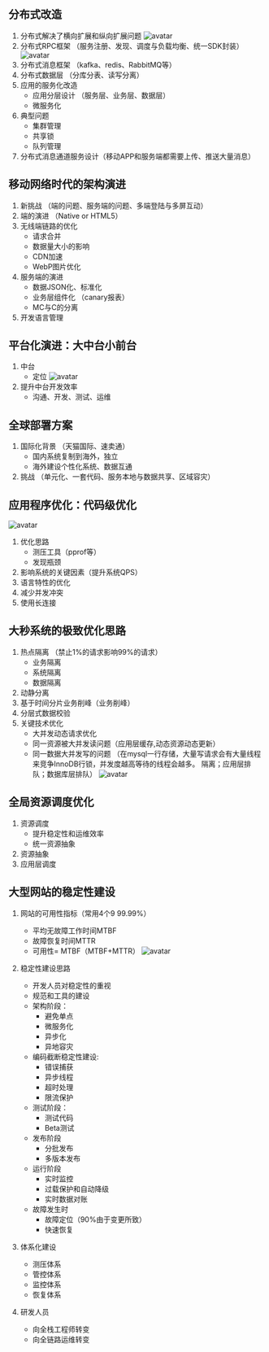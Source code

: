 ## 分布式改造
1. 分布式解决了横向扩展和纵向扩展问题
![avatar](1-1-1.png)
2. 分布式RPC框架 （服务注册、发现、调度与负载均衡、统一SDK封装）
![avatar](1-1-2.png)
3. 分布式消息框架 （kafka、redis、RabbitMQ等）
4. 分布式数据层 （分库分表、读写分离）
5. 应用的服务化改造
    - 应用分层设计 （服务层、业务层、数据层）
    - 微服务化
6. 典型问题
    - 集群管理
    - 共享锁
    - 队列管理
7. 分布式消息通道服务设计（移动APP和服务端都需要上传、推送大量消息）

## 移动网络时代的架构演进
1. 新挑战 （端的问题、服务端的问题、多端登陆与多屏互动）
2. 端的演进 （Native or HTML5）
3. 无线端链路的优化
    - 请求合并
    - 数据量大小的影响
    - CDN加速
    - WebP图片优化
4. 服务端的演进
    - 数据JSON化、标准化
    - 业务层组件化 （canary报表）
    - MC与C的分离
5. 开发语言管理

## 平台化演进：大中台小前台
1. 中台
    - 定位
    ![avatar](3-1-1.png)
2. 提升中台开发效率
    - 沟通、开发、测试、运维

## 全球部署方案
1. 国际化背景 （天猫国际、速卖通）
    - 国内系统复制到海外，独立
    - 海外建设个性化系统、数据互通
2. 挑战 （单元化、一套代码、服务本地与数据共享、区域容灾）

## 应用程序优化：代码级优化
![avatar](5-1-1.png)
1. 优化思路
    - 测压工具（pprof等）
    - 发现瓶颈
2. 影响系统的关键因素（提升系统QPS）
3. 语言特性的优化
4. 减少并发冲突
5. 使用长连接

## 大秒系统的极致优化思路
1. 热点隔离 （禁止1%的请求影响99%的请求）
    - 业务隔离
    - 系统隔离
    - 数据隔离
2. 动静分离
3. 基于时间分片业务削峰（业务削峰）
4. 分层式数据校验
5. 关键技术优化
    - 大并发动态请求优化
    - 同一资源被大并发读问题（应用层缓存,动态资源动态更新）
    - 同一数据大并发写的问题 （在mysql一行存储，大量写请求会有大量线程来竞争InnoDB行锁，并发度越高等待的线程会越多。 隔离；应用层排队；数据库层排队）
    ![avatar](7-1-1.png)

## 全局资源调度优化
1. 资源调度
    - 提升稳定性和运维效率
    - 统一资源抽象
2. 资源抽象
3. 应用层调度

## 大型网站的稳定性建设
1. 网站的可用性指标（常用4个9 99.99%）
    - 平均无故障工作时间MTBF
    - 故障恢复时间MTTR
    - 可用性= MTBF（MTBF+MTTR）
    ![avatar](9-1-1.png)

2. 稳定性建设思路 
    - 开发人员对稳定性的重视
    - 规范和工具的建设
    - 架构阶段：
        - 避免单点
        - 微服务化
        - 异步化
        - 异地容灾
    - 编码截断稳定性建设:
        - 错误捕获
        - 异步线程
        - 超时处理
        - 限流保护
    - 测试阶段：
        - 测试代码
        - Beta测试
    - 发布阶段
        - 分批发布
        - 多版本发布
    - 运行阶段
        - 实时监控
        - 过载保护和自动降级
        - 实时数据对账
    - 故障发生时
        - 故障定位（90%由于变更所致）
        - 快速恢复
3. 体系化建设
    - 测压体系
    - 管控体系
    - 监控体系
    - 恢复体系
4. 研发人员
    - 向全栈工程师转变
    - 向全链路运维转变
